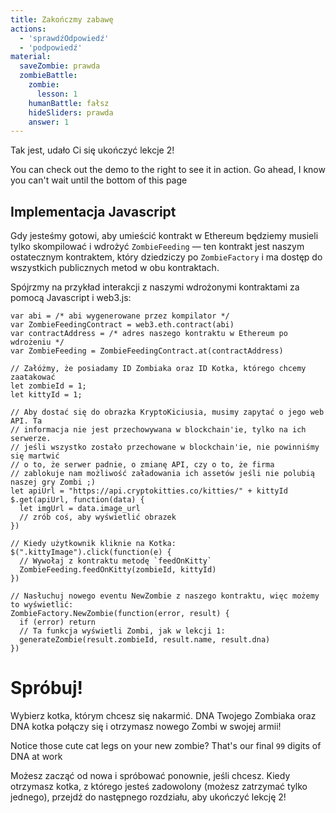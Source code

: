 ```yaml
---
title: Zakończmy zabawę
actions:
  - 'sprawdźOdpowiedź'
  - 'podpowiedź'
material:
  saveZombie: prawda
  zombieBattle:
    zombie:
      lesson: 1
    humanBattle: fałsz
    hideSliders: prawda
    answer: 1
---
```


Tak jest, udało Ci się ukończyć lekcje 2!

You can check out the demo to the right to see it in action. Go ahead, I know you can't wait until the bottom of this page 

## Implementacja Javascript

Gdy jesteśmy gotowi, aby umieścić kontrakt w Ethereum będziemy musieli tylko skompilować i wdrożyć `ZombieFeeding` — ten kontrakt jest naszym ostatecznym kontraktem, który dziedziczy po `ZombieFactory` i ma dostęp do wszystkich publicznych metod w obu kontraktach.

Spójrzmy na przykład interakcji z naszymi wdrożonymi kontraktami za pomocą Javascript i web3.js:

    var abi = /* abi wygenerowane przez kompilator */
    var ZombieFeedingContract = web3.eth.contract(abi)
    var contractAddress = /* adres naszego kontraktu w Ethereum po wdrożeniu */
    var ZombieFeeding = ZombieFeedingContract.at(contractAddress)
    
    // Załóżmy, że posiadamy ID Zombiaka oraz ID Kotka, którego chcemy zaatakować
    let zombieId = 1;
    let kittyId = 1;
    
    // Aby dostać się do obrazka KryptoKiciusia, musimy zapytać o jego web API. Ta
    // informacja nie jest przechowywana w blockchain'ie, tylko na ich serwerze.
    // jeśli wszystko zostało przechowane w blockchain'ie, nie powinniśmy się martwić
    // o to, że serwer padnie, o zmianę API, czy o to, że firma
    // zablokuje nam możliwość załadowania ich assetów jeśli nie polubią naszej gry Zombi ;)
    let apiUrl = "https://api.cryptokitties.co/kitties/" + kittyId
    $.get(apiUrl, function(data) {
      let imgUrl = data.image_url
      // zrób coś, aby wyświetlić obrazek
    })
    
    // Kiedy użytkownik kliknie na Kotka:
    $(".kittyImage").click(function(e) {
      // Wywołaj z kontraktu metodę `feedOnKitty` 
      ZombieFeeding.feedOnKitty(zombieId, kittyId)
    })
    
    // Nasłuchuj nowego eventu NewZombie z naszego kontraktu, więc możemy to wyświetlić:
    ZombieFactory.NewZombie(function(error, result) {
      if (error) return
      // Ta funkcja wyświetli Zombi, jak w lekcji 1:
      generateZombie(result.zombieId, result.name, result.dna)
    })
    

# Spróbuj!

Wybierz kotka, którym chcesz się nakarmić. DNA Twojego Zombiaka oraz DNA kotka połączy się i otrzymasz nowego Zombi w swojej armii!

Notice those cute cat legs on your new zombie? That's our final `99` digits of DNA at work 

Możesz zacząć od nowa i spróbować ponownie, jeśli chcesz. Kiedy otrzymasz kotka, z którego jesteś zadowolony (możesz zatrzymać tylko jednego), przejdź do następnego rozdziału, aby ukończyć lekcję 2!